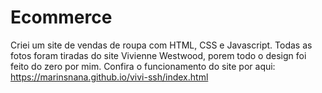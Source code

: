 # Ecommerce
Criei um site de vendas de roupa com HTML, CSS e Javascript. 
Todas as fotos foram tiradas do site Vivienne Westwood, porem todo o design foi feito do zero por mim. 
Confira o funcionamento do site por aqui: https://marinsnana.github.io/vivi-ssh/index.html
